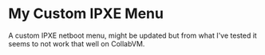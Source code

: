 # My Custom IPXE Menu
A custom IPXE netboot menu, might be updated but from what I've tested it seems to not work that well on CollabVM.

